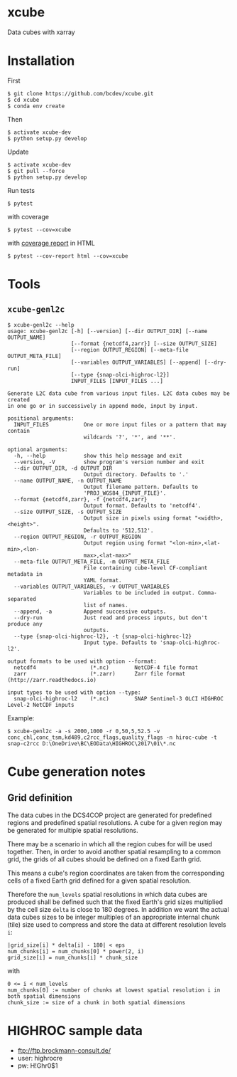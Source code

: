 # xcube

Data cubes with xarray

# Installation

First
    
    $ git clone https://github.com/bcdev/xcube.git
    $ cd xcube
    $ conda env create
    
Then
    
    $ activate xcube-dev
    $ python setup.py develop

Update
    
    $ activate xcube-dev
    $ git pull --force
    $ python setup.py develop
    
    
Run tests

    $ pytest
    
with coverage

    $ pytest --cov=xcube

with [coverage report](https://pytest-cov.readthedocs.io/en/latest/reporting.html) in HTML

    $ pytest --cov-report html --cov=xcube


# Tools

## `xcube-genl2c`

    $ xcube-genl2c --help
    usage: xcube-genl2c [-h] [--version] [--dir OUTPUT_DIR] [--name OUTPUT_NAME]
                        [--format {netcdf4,zarr}] [--size OUTPUT_SIZE]
                        [--region OUTPUT_REGION] [--meta-file OUTPUT_META_FILE]
                        [--variables OUTPUT_VARIABLES] [--append] [--dry-run]
                        [--type {snap-olci-highroc-l2}]
                        INPUT_FILES [INPUT_FILES ...]
    
    Generate L2C data cube from various input files. L2C data cubes may be created
    in one go or in successively in append mode, input by input.
    
    positional arguments:
      INPUT_FILES           One or more input files or a pattern that may contain
                            wildcards '?', '*', and '**'.
    
    optional arguments:
      -h, --help            show this help message and exit
      --version, -V         show program's version number and exit
      --dir OUTPUT_DIR, -d OUTPUT_DIR
                            Output directory. Defaults to '.'
      --name OUTPUT_NAME, -n OUTPUT_NAME
                            Output filename pattern. Defaults to
                            'PROJ_WGS84_{INPUT_FILE}'.
      --format {netcdf4,zarr}, -f {netcdf4,zarr}
                            Output format. Defaults to 'netcdf4'.
      --size OUTPUT_SIZE, -s OUTPUT_SIZE
                            Output size in pixels using format "<width>,<height>".
                            Defaults to '512,512'.
      --region OUTPUT_REGION, -r OUTPUT_REGION
                            Output region using format "<lon-min>,<lat-min>,<lon-
                            max>,<lat-max>"
      --meta-file OUTPUT_META_FILE, -m OUTPUT_META_FILE
                            File containing cube-level CF-compliant metadata in
                            YAML format.
      --variables OUTPUT_VARIABLES, -v OUTPUT_VARIABLES
                            Variables to be included in output. Comma-separated
                            list of names.
      --append, -a          Append successive outputs.
      --dry-run             Just read and process inputs, but don't produce any
                            outputs.
      --type {snap-olci-highroc-l2}, -t {snap-olci-highroc-l2}
                            Input type. Defaults to 'snap-olci-highroc-l2'.
    
    output formats to be used with option --format:
      netcdf4                 (*.nc)        NetCDF-4 file format
      zarr                    (*.zarr)      Zarr file format (http://zarr.readthedocs.io)
    
    input types to be used with option --type:
      snap-olci-highroc-l2    (*.nc)        SNAP Sentinel-3 OLCI HIGHROC Level-2 NetCDF inputs



Example:

    $ xcube-genl2c -a -s 2000,1000 -r 0,50,5,52.5 -v conc_chl,conc_tsm,kd489,c2rcc_flags,quality_flags -n hiroc-cube -t snap-c2rcc D:\OneDrive\BC\EOData\HIGHROC\2017\01\*.nc


# Cube generation notes

## Grid definition

The data cubes in the DCS4COP project are generated for predefined regions and predefined spatial resolutions.
A cube for a given region may be generated for multiple spatial resolutions.

There may be a scenario in which all the region cubes for will be used together. Then,
in order to avoid another spatial resampling to a common grid, the grids of all cubes should be
defined on a fixed Earth grid.

This means a cube's region coordinates are taken from the corresponding cells 
of a fixed Earth grid defined for a given spatial resolution.

Therefore the `num_levels` spatial resolutions in which data cubes are produced shall be defined such that
the fixed Earth's grid sizes multiplied by the cell size `delta` is close to 180 degrees.
In addition we want the actual data cubes sizes to be integer multiples of an appropriate internal
chunk (tile) size used to compress and store the data at different resolution levels `i`:

    |grid_size[i] * delta[i] - 180| < eps
    num_chunks[i] = num_chunks[0] * power(2, i)
    grid_size[i] = num_chunks[i] * chunk_size

with

    0 <= i < num_levels
    num_chunks[0] := number of chunks at lowest spatial resolution i in both spatial dimensions
    chunk_size := size of a chunk in both spatial dimensions


# HIGHROC sample data

* ftp://ftp.brockmann-consult.de/
* user: highrocre
* pw: H!Ghr0$1
